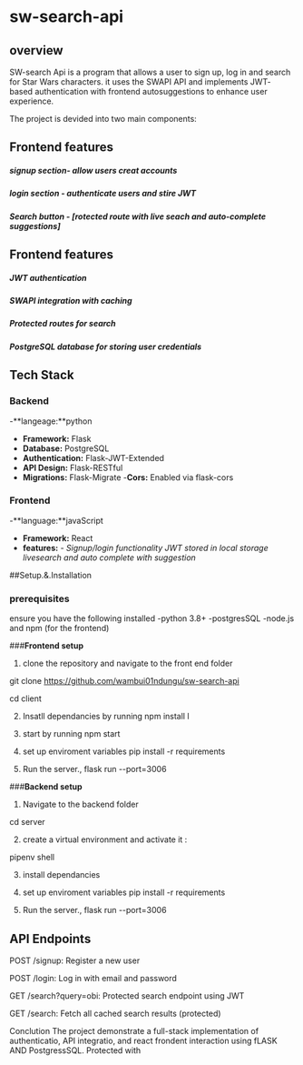 # sw-search-api

## overview
SW-search Api is a program that allows a user to sign up, log in and search for Star Wars characters. it uses the SWAPI API  and  implements JWT- based authentication with frontend autosuggestions to enhance user experience.


The project is devided into two main components:


## Frontend features  

##### signup section- allow users creat accounts
##### login section - authenticate  users and stire JWT
##### Search button - [rotected route with live seach and auto-complete suggestions]

## Frontend features

##### JWT authentication
##### SWAPI integration with caching
##### Protected routes for search
##### PostgreSQL database for storing user credentials


## Tech Stack
### **Backend**
-**langeage:**python
- **Framework:** Flask
- **Database:** PostgreSQL
- **Authentication:** Flask-JWT-Extended
- **API Design:** Flask-RESTful
- **Migrations:** Flask-Migrate
-**Cors:** Enabled via flask-cors

### **Frontend**
-**language:**javaScript
- **Framework:** React
- **features:** -
*Signup/login functionality*
*JWT stored in local storage*
*livesearch and auto complete with suggestion*

##Setup.&.Installation
### **prerequisites**
ensure you have the following installed
-python 3.8+
-postgresSQL
-node.js and npm (for the frontend)

###**Frontend setup**
1. clone the repository and navigate  to the front end folder

 git clone https://github.com/wambui01ndungu/sw-search-api


cd client


 2. Insatll dependancies by running 
 npm install
l


 3. start by running
 npm start

 4. set up enviroment variables
 pip install -r requirements

 5. Run the server.,
 flask run --port=3006


###**Backend setup**
1. Navigate  to the backend folder

cd server

 2. create a virtual environment and activate it :

 pipenv shell


 3. install dependancies

 4. set up enviroment variables
 pip install -r requirements

 5. Run the server.,
 flask run --port=3006
  
## API Endpoints


POST /signup: Register a new user

POST /login: Log in with email and password

GET /search?query=obi: Protected search endpoint using JWT

GET /search: Fetch all cached search results (protected)


Conclution
 The  project demonstrate a full-stack implementation of authenticatio, API integratio, and react frondent interaction using fLASK AND PostgressSQL. Protected with 

